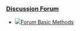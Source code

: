 ### [Discussion Forum](https://moodle.jku.at/jku/course/view.php?id=11759#section-6)


* [![](https://moodle.jku.at/jku/theme/image.php/classic/forum/1600773234/icon)Forum Basic Methods](https://moodle.jku.at/jku/mod/forum/view.php?id=4388120)

